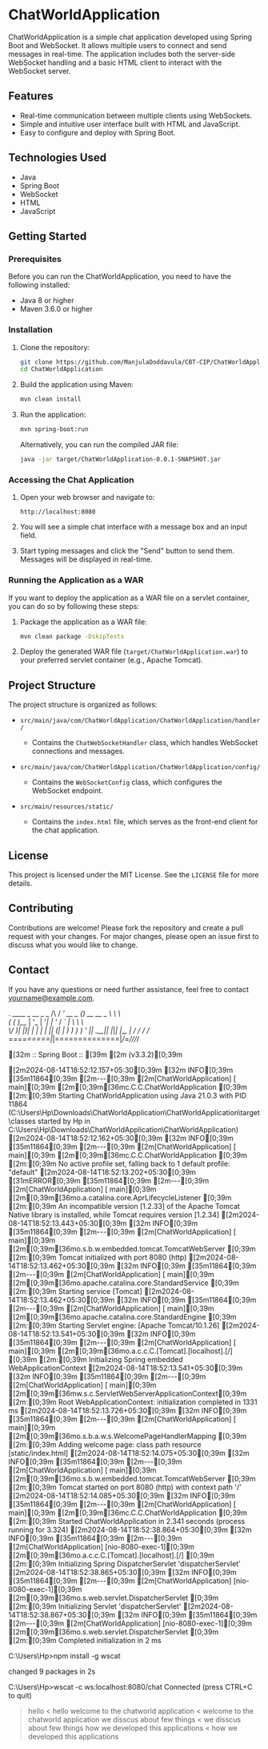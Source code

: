 # ChatWorldApplication

ChatWorldApplication is a simple chat application developed using Spring Boot and WebSocket. It allows multiple users to connect and send messages in real-time. The application includes both the server-side WebSocket handling and a basic HTML client to interact with the WebSocket server.

## Features

- Real-time communication between multiple clients using WebSockets.
- Simple and intuitive user interface built with HTML and JavaScript.
- Easy to configure and deploy with Spring Boot.

## Technologies Used

- Java
- Spring Boot
- WebSocket
- HTML
- JavaScript

## Getting Started

### Prerequisites

Before you can run the ChatWorldApplication, you need to have the following installed:

- Java 8 or higher
- Maven 3.6.0 or higher

### Installation

1. Clone the repository:

    ```bash
    git clone https://github.com/ManjulaDoddavula/CBT-CIP/ChatWorldApplication.git
    cd ChatWorldApplication
    ```

2. Build the application using Maven:

    ```bash
    mvn clean install
    ```

3. Run the application:

    ```bash
    mvn spring-boot:run
    ```

    Alternatively, you can run the compiled JAR file:

    ```bash
    java -jar target/ChatWorldApplication-0.0.1-SNAPSHOT.jar
    ```

### Accessing the Chat Application

1. Open your web browser and navigate to:

    ```
    http://localhost:8080
    ```

2. You will see a simple chat interface with a message box and an input field.

3. Start typing messages and click the "Send" button to send them. Messages will be displayed in real-time.

### Running the Application as a WAR

If you want to deploy the application as a WAR file on a servlet container, you can do so by following these steps:

1. Package the application as a WAR file:

    ```bash
    mvn clean package -DskipTests
    ```

2. Deploy the generated WAR file (`target/ChatWorldApplication.war`) to your preferred servlet container (e.g., Apache Tomcat).

## Project Structure

The project structure is organized as follows:

- `src/main/java/com/ChatWorldApplication/ChatWorldApplication/handler/`
  - Contains the `ChatWebSocketHandler` class, which handles WebSocket connections and messages.

- `src/main/java/com/ChatWorldApplication/ChatWorldApplication/config/`
  - Contains the `WebSocketConfig` class, which configures the WebSocket endpoint.

- `src/main/resources/static/`
  - Contains the `index.html` file, which serves as the front-end client for the chat application.

## License

This project is licensed under the MIT License. See the `LICENSE` file for more details.

## Contributing

Contributions are welcome! Please fork the repository and create a pull request with your changes. For major changes, please open an issue first to discuss what you would like to change.

## Contact

If you have any questions or need further assistance, feel free to contact [yourname@example.com](mailto:yourname@example.com).


  .   ____          _            __ _ _
 /\\ / ___'_ __ _ _(_)_ __  __ _ \ \ \ \
( ( )\___ | '_ | '_| | '_ \/ _` | \ \ \ \
 \\/  ___)| |_)| | | | | || (_| |  ) ) ) )
  '  |____| .__|_| |_|_| |_\__, | / / / /
 =========|_|==============|___/=/_/_/_/

[32m :: Spring Boot :: [39m              [2m (v3.3.2)[0;39m

[2m2024-08-14T18:52:12.157+05:30[0;39m [32m INFO[0;39m [35m11864[0;39m [2m---[0;39m [2m[ChatWorldApplication] [           main][0;39m [2m[0;39m[36mc.C.C.ChatWorldApplication              [0;39m [2m:[0;39m Starting ChatWorldApplication using Java 21.0.3 with PID 11864 (C:\Users\Hp\Downloads\ChatWorldApplication\ChatWorldApplication\target\classes started by Hp in C:\Users\Hp\Downloads\ChatWorldApplication\ChatWorldApplication)
[2m2024-08-14T18:52:12.162+05:30[0;39m [32m INFO[0;39m [35m11864[0;39m [2m---[0;39m [2m[ChatWorldApplication] [           main][0;39m [2m[0;39m[36mc.C.C.ChatWorldApplication              [0;39m [2m:[0;39m No active profile set, falling back to 1 default profile: "default"
[2m2024-08-14T18:52:13.202+05:30[0;39m [31mERROR[0;39m [35m11864[0;39m [2m---[0;39m [2m[ChatWorldApplication] [           main][0;39m [2m[0;39m[36mo.a.catalina.core.AprLifecycleListener  [0;39m [2m:[0;39m An incompatible version [1.2.33] of the Apache Tomcat Native library is installed, while Tomcat requires version [1.2.34]
[2m2024-08-14T18:52:13.443+05:30[0;39m [32m INFO[0;39m [35m11864[0;39m [2m---[0;39m [2m[ChatWorldApplication] [           main][0;39m [2m[0;39m[36mo.s.b.w.embedded.tomcat.TomcatWebServer [0;39m [2m:[0;39m Tomcat initialized with port 8080 (http)
[2m2024-08-14T18:52:13.462+05:30[0;39m [32m INFO[0;39m [35m11864[0;39m [2m---[0;39m [2m[ChatWorldApplication] [           main][0;39m [2m[0;39m[36mo.apache.catalina.core.StandardService  [0;39m [2m:[0;39m Starting service [Tomcat]
[2m2024-08-14T18:52:13.462+05:30[0;39m [32m INFO[0;39m [35m11864[0;39m [2m---[0;39m [2m[ChatWorldApplication] [           main][0;39m [2m[0;39m[36mo.apache.catalina.core.StandardEngine   [0;39m [2m:[0;39m Starting Servlet engine: [Apache Tomcat/10.1.26]
[2m2024-08-14T18:52:13.541+05:30[0;39m [32m INFO[0;39m [35m11864[0;39m [2m---[0;39m [2m[ChatWorldApplication] [           main][0;39m [2m[0;39m[36mo.a.c.c.C.[Tomcat].[localhost].[/]      [0;39m [2m:[0;39m Initializing Spring embedded WebApplicationContext
[2m2024-08-14T18:52:13.541+05:30[0;39m [32m INFO[0;39m [35m11864[0;39m [2m---[0;39m [2m[ChatWorldApplication] [           main][0;39m [2m[0;39m[36mw.s.c.ServletWebServerApplicationContext[0;39m [2m:[0;39m Root WebApplicationContext: initialization completed in 1331 ms
[2m2024-08-14T18:52:13.726+05:30[0;39m [32m INFO[0;39m [35m11864[0;39m [2m---[0;39m [2m[ChatWorldApplication] [           main][0;39m [2m[0;39m[36mo.s.b.a.w.s.WelcomePageHandlerMapping   [0;39m [2m:[0;39m Adding welcome page: class path resource [static/index.html]
[2m2024-08-14T18:52:14.075+05:30[0;39m [32m INFO[0;39m [35m11864[0;39m [2m---[0;39m [2m[ChatWorldApplication] [           main][0;39m [2m[0;39m[36mo.s.b.w.embedded.tomcat.TomcatWebServer [0;39m [2m:[0;39m Tomcat started on port 8080 (http) with context path '/'
[2m2024-08-14T18:52:14.085+05:30[0;39m [32m INFO[0;39m [35m11864[0;39m [2m---[0;39m [2m[ChatWorldApplication] [           main][0;39m [2m[0;39m[36mc.C.C.ChatWorldApplication              [0;39m [2m:[0;39m Started ChatWorldApplication in 2.341 seconds (process running for 3.324)
[2m2024-08-14T18:52:38.864+05:30[0;39m [32m INFO[0;39m [35m11864[0;39m [2m---[0;39m [2m[ChatWorldApplication] [nio-8080-exec-1][0;39m [2m[0;39m[36mo.a.c.c.C.[Tomcat].[localhost].[/]      [0;39m [2m:[0;39m Initializing Spring DispatcherServlet 'dispatcherServlet'
[2m2024-08-14T18:52:38.865+05:30[0;39m [32m INFO[0;39m [35m11864[0;39m [2m---[0;39m [2m[ChatWorldApplication] [nio-8080-exec-1][0;39m [2m[0;39m[36mo.s.web.servlet.DispatcherServlet       [0;39m [2m:[0;39m Initializing Servlet 'dispatcherServlet'
[2m2024-08-14T18:52:38.867+05:30[0;39m [32m INFO[0;39m [35m11864[0;39m [2m---[0;39m [2m[ChatWorldApplication] [nio-8080-exec-1][0;39m [2m[0;39m[36mo.s.web.servlet.DispatcherServlet       [0;39m [2m:[0;39m Completed initialization in 2 ms

C:\Users\Hp>npm install -g wscat

changed 9 packages in 2s

C:\Users\Hp>wscat -c ws:localhost:8080/chat
Connected (press CTRL+C to quit)
> hello
< hello
> welcome to the chatworld application
< welcome to the chatworld application
> we disscus about few things
< we disscus about few things
> how we developed this applications
< how we developed this applications
>
